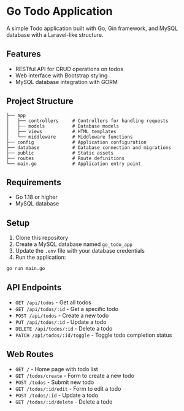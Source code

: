 # Go Todo Application

A simple Todo application built with Go, Gin framework, and MySQL database with a Laravel-like structure.

## Features

- RESTful API for CRUD operations on todos
- Web interface with Bootstrap styling
- MySQL database integration with GORM

## Project Structure

```
├── app
│   ├── controllers     # Controllers for handling requests
│   ├── models          # Database models
│   ├── views           # HTML templates
│   └── middleware      # Middleware functions
├── config              # Application configuration
├── database            # Database connection and migrations
├── public              # Static assets
├── routes              # Route definitions
└── main.go             # Application entry point
```

## Requirements

- Go 1.18 or higher
- MySQL database

## Setup

1. Clone this repository
2. Create a MySQL database named `go_todo_app`
3. Update the `.env` file with your database credentials
4. Run the application:

```bash
go run main.go
```

## API Endpoints

- `GET /api/todos` - Get all todos
- `GET /api/todos/:id` - Get a specific todo
- `POST /api/todos` - Create a new todo
- `PUT /api/todos/:id` - Update a todo
- `DELETE /api/todos/:id` - Delete a todo
- `PATCH /api/todos/:id/toggle` - Toggle todo completion status

## Web Routes

- `GET /` - Home page with todo list
- `GET /todos/create` - Form to create a new todo
- `POST /todos` - Submit new todo
- `GET /todos/:id/edit` - Form to edit a todo
- `POST /todos/:id` - Update a todo
- `GET /todos/:id/delete` - Delete a todo 